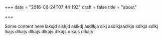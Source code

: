 +++
date = "2016-06-24T07:44:19Z"
draft = false
title = "about"

+++

Some content here laksjd alskjd 
aslkdj asdlkja slkj asdlkjaaslkja sdlkja sdlkj 
lkajs dlkajs dlkajs dlkajs dlkajs dlkajs dlkajs